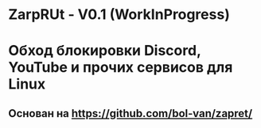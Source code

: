 # ZarpRUt - V0.1 (WorkInProgress)
# Обход блокировки Discord, YouTube и прочих сервисов для Linux

## Основан на https://github.com/bol-van/zapret/

